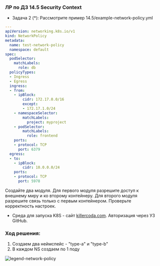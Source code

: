 ### ЛР по ДЗ 14.5 Security Context

* Задача 2 (*): Рассмотрите пример 14.5/example-network-policy.yml

```yml
---
apiVersion: networking.k8s.io/v1
kind: NetworkPolicy
metadata:
  name: test-network-policy
  namespace: default
spec:
  podSelector:
    matchLabels:
      role: db
  policyTypes:
  - Ingress
  - Egress
  ingress:
  - from:
    - ipBlock:
        cidr: 172.17.0.0/16
        except:
        - 172.17.1.0/24
    - namespaceSelector:
        matchLabels:
          project: myproject
    - podSelector:
        matchLabels:
          role: frontend
    ports:
    - protocol: TCP
      port: 6379
  egress:
  - to:
    - ipBlock:
        cidr: 10.0.0.0/24
    ports:
    - protocol: TCP
      port: 5978
```

Создайте два модуля. Для первого модуля разрешите доступ к внешнему миру
и ко второму контейнеру. Для второго модуля разрешите связь только с
первым контейнером. Проверьте корректность настроек.


- Среда для запуска K8S - сайт [killercoda.com](https://killercoda.com/playgrounds/scenario/kubernetes). Авторизация через УЗ GitHub.

### Ход решения:
1. Создаем два неймспейс - "type-a" и "type-b"
2. В каждом NS создаем по 1 поду

![legend-network-policy]()
